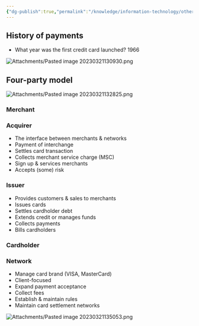 ```yaml
---
{"dg-publish":true,"permalink":"/knowledge/information-technology/others/payment/","dgPassFrontmatter":true}
---
```


## History of payments
- What year was the first credit card launched? 1966

![Attachments/Pasted image 20230321130930.png](/img/user/Attachments/Pasted%20image%2020230321130930.png)
## Four-party model
![Attachments/Pasted image 20230321132825.png](/img/user/Attachments/Pasted%20image%2020230321132825.png)
### Merchant

### Acquirer
- The interface between merchants & networks
- Payment of interchange
- Settles card transaction
- Collects merchant service charge (MSC)
- Sign up & services merchants
- Accepts (some) risk
### Issuer
- Provides customers & sales to merchants
- Issues cards
- Settles cardholder debt
- Extends credit or manages funds
- Collects payments
- Bills cardholders
### Cardholder

### Network
- Manage card brand (VISA, MasterCard)
- Client-focused
- Expand payment acceptance
- Collect fees
- Establish & maintain rules
- Maintain card settlement networks

![Attachments/Pasted image 20230321135053.png](/img/user/Attachments/Pasted%20image%2020230321135053.png)